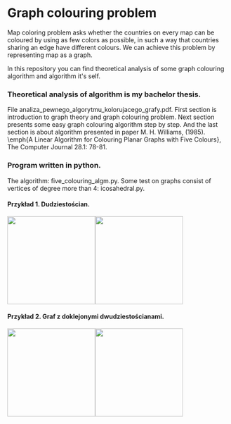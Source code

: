 # Graph colouring problem
Map coloring problem asks whether the countries on every map can be coloured by using as few colors as possible, in such a way that countries sharing an edge have different colours. We can achieve this problem by representing map as a graph.

In this repository you can find theoretical analysis of some graph colouring algorithm and algorithm it's self.

### Theoretical analysis of algorithm is my bachelor thesis. 
File analiza_pewnego_algorytmu_kolorujacego_grafy.pdf.
First section is introduction to graph theory and graph colouring problem. 
Next section presents some easy graph colouring algorithm step by step.
And the last section is about algorithm presented in paper M. H. Williams, (1985). \emph{A Linear Algorithm for Colouring Planar Graphs with Five Colours}, The           Computer Journal 28.1: 78-81. 
### Program written in python.
The algorithm: five_colouring_algm.py.
Some test on graphs consist of vertices of degree more than 4: icosahedral.py.

#### Przykład 1. Dudziestościan.
<img src="https://user-images.githubusercontent.com/92950276/217048247-1757b343-717b-4c34-ace6-8a5e20a44cf6.png" width="200" height="200"><img src="https://user-images.githubusercontent.com/92950276/217048261-13f19c77-f246-4327-b7b1-731b3d3a19b1.png" width="200" height="200">

#### Przykład 2. Graf z doklejonymi dwudziestościanami.
<img src="https://user-images.githubusercontent.com/92950276/217048441-3f047864-23f1-4f7d-b1c1-16e50eb1caa2.pngng" width="200" height="200"><img src="https://user-images.githubusercontent.com/92950276/217048451-c999fd90-41af-4611-93e2-e6fe9f9ac498.png" width="200" height="200">

